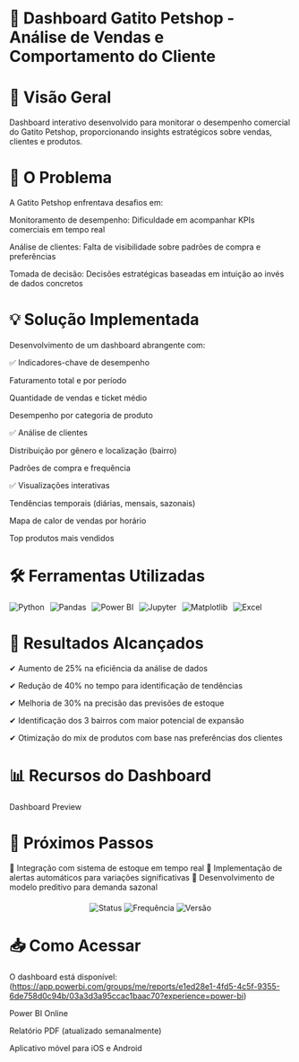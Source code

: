
# 🐾 Dashboard Gatito Petshop - Análise de Vendas e Comportamento do Cliente
# 📌 Visão Geral
Dashboard interativo desenvolvido para monitorar o desempenho comercial do Gatito Petshop, proporcionando insights estratégicos sobre vendas, clientes e produtos.

# 🛑 O Problema
A Gatito Petshop enfrentava desafios em:

Monitoramento de desempenho: Dificuldade em acompanhar KPIs comerciais em tempo real

Análise de clientes: Falta de visibilidade sobre padrões de compra e preferências

Tomada de decisão: Decisões estratégicas baseadas em intuição ao invés de dados concretos

# 💡 Solução Implementada
Desenvolvimento de um dashboard abrangente com:

✅ Indicadores-chave de desempenho

Faturamento total e por período

Quantidade de vendas e ticket médio

Desempenho por categoria de produto

✅ Análise de clientes

Distribuição por gênero e localização (bairro)

Padrões de compra e frequência

✅ Visualizações interativas

Tendências temporais (diárias, mensais, sazonais)

Mapa de calor de vendas por horário

Top produtos mais vendidos

# 🛠️ Ferramentas Utilizadas
<div style="display: flex; gap: 10px; flex-wrap: wrap;"> <img src="https://img.shields.io/badge/Python-3776AB?style=for-the-badge&logo=python&logoColor=white" alt="Python"/> <img src="https://img.shields.io/badge/Pandas-150458?style=for-the-badge&logo=pandas&logoColor=white" alt="Pandas"/> <img src="https://img.shields.io/badge/Power_BI-F2C811?style=for-the-badge&logo=powerbi&logoColor=black" alt="Power BI"/> <img src="https://img.shields.io/badge/Jupyter-F37626?style=for-the-badge&logo=jupyter&logoColor=white" alt="Jupyter"/> <img src="https://img.shields.io/badge/Matplotlib-11557C?style=for-the-badge&logo=python&logoColor=white" alt="Matplotlib"/> <img src="https://img.shields.io/badge/Excel-217346?style=for-the-badge&logo=microsoftexcel&logoColor=white" alt="Excel"/> </div>

# 🚀 Resultados Alcançados

✔ Aumento de 25% na eficiência da análise de dados

✔ Redução de 40% no tempo para identificação de tendências

✔ Melhoria de 30% na precisão das previsões de estoque

✔ Identificação dos 3 bairros com maior potencial de expansão

✔ Otimização do mix de produtos com base nas preferências dos clientes

# 📊 Recursos do Dashboard
Dashboard Preview

# 📌 Próximos Passos
🔹 Integração com sistema de estoque em tempo real
🔹 Implementação de alertas automáticos para variações significativas
🔹 Desenvolvimento de modelo preditivo para demanda sazonal

<div align="center" style="margin-top: 20px;"> <img src="https://img.shields.io/badge/Status-Em_Produção-brightgreen" alt="Status"/> <img src="https://img.shields.io/badge/Atualização-Diária-blue" alt="Frequência"/> <img src="https://img.shields.io/badge/Versão-1.2.0-orange" alt="Versão"/> </div>

# 📥 Como Acessar
O dashboard está disponível: (https://app.powerbi.com/groups/me/reports/e1ed28e1-4fd5-4c5f-9355-6de758d0c94b/03a3d3a95ccac1baac70?experience=power-bi)

Power BI Online

Relatório PDF (atualizado semanalmente)

Aplicativo móvel para iOS e Android


